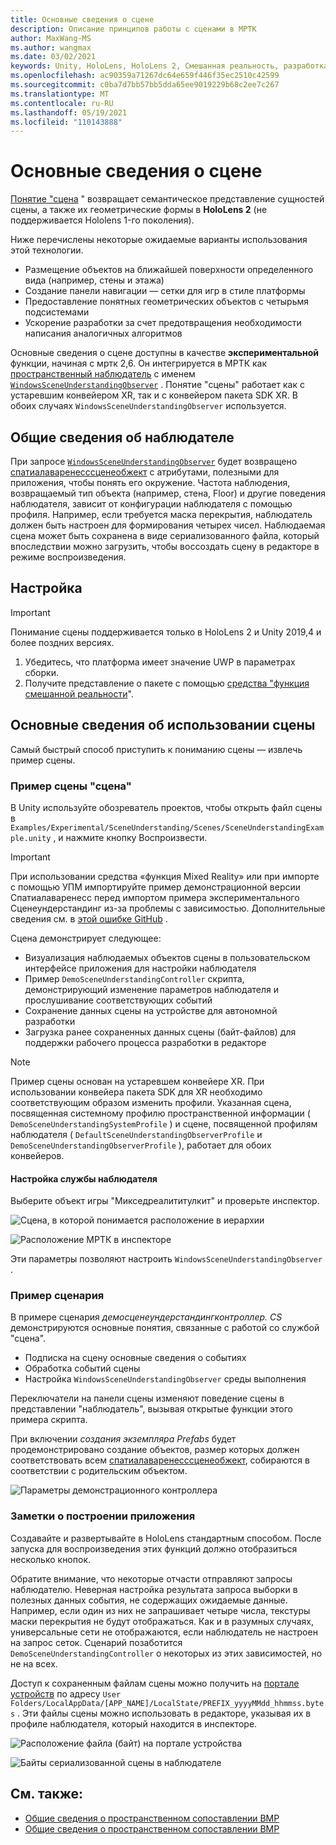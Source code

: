 ```yaml
---
title: Основные сведения о сцене
description: Описание принципов работы с сценами в МРТК
author: MaxWang-MS
ms.author: wangmax
ms.date: 03/02/2021
keywords: Unity, HoloLens, HoloLens 2, Смешанная реальность, разработка, МРТК, основные сведения о сцене
ms.openlocfilehash: ac90359a71267dc64e659f446f35ec2510c42599
ms.sourcegitcommit: c0ba7d7bb57bb5dda65ee9019229b68c2ee7c267
ms.translationtype: MT
ms.contentlocale: ru-RU
ms.lasthandoff: 05/19/2021
ms.locfileid: "110143888"
---
```

# <a name="scene-understanding"></a>Основные сведения о сцене

[Понятие "сцена](/windows/mixed-reality/scene-understanding) " возвращает семантическое представление сущностей сцены, а также их геометрические формы в __HoloLens 2__ (не поддерживается Hololens 1-го поколения).

Ниже перечислены некоторые ожидаемые варианты использования этой технологии.
* Размещение объектов на ближайшей поверхности определенного вида (например, стены и этажа)
* Создание панели навигации — сетки для игр в стиле платформы
* Предоставление понятных геометрических объектов с четырьмя подсистемами
* Ускорение разработки за счет предотвращения необходимости написания аналогичных алгоритмов

Основные сведения о сцене доступны в качестве __экспериментальной__ функции, начиная с мртк 2,6. Он интегрируется в МРТК как [пространственный наблюдатель](spatial-awareness-getting-started.md#register-observers) с именем [`WindowsSceneUnderstandingObserver`](xref:Microsoft.MixedReality.Toolkit.WindowsSceneUnderstanding.Experimental.WindowsSceneUnderstandingObserver) . Понятие "сцены" работает как с устаревшим конвейером XR, так и с конвейером пакета SDK XR. В обоих случаях `WindowsSceneUnderstandingObserver` используется.

## <a name="observer-overview"></a>Общие сведения об наблюдателе

При запросе [`WindowsSceneUnderstandingObserver`](xref:Microsoft.MixedReality.Toolkit.WindowsSceneUnderstanding.Experimental.WindowsSceneUnderstandingObserver) будет возвращено [спатиалаваренесссценеобжект](xref:Microsoft.MixedReality.Toolkit.Experimental.SpatialAwareness.SpatialAwarenessSceneObject) с атрибутами, полезными для приложения, чтобы понять его окружение. Частота наблюдения, возвращаемый тип объекта (например, стена, Floor) и другие поведения наблюдателя, зависит от конфигурации наблюдателя с помощью профиля. Например, если требуется маска перекрытия, наблюдатель должен быть настроен для формирования четырех чисел. Наблюдаемая сцена может быть сохранена в виде сериализованного файла, который впоследствии можно загрузить, чтобы воссоздать сцену в редакторе в режиме воспроизведения.

## <a name="setup"></a>Настройка

> [!IMPORTANT]
> Понимание сцены поддерживается только в HoloLens 2 и Unity 2019,4 и более поздних версиях.

1. Убедитесь, что платформа имеет значение UWP в параметрах сборки.
1. Получите представление о пакете с помощью [средства "функция смешанной реальности](https://aka.ms/MRFeatureTool)".

## <a name="using-scene-understanding"></a>Основные сведения об использовании сцены

Самый быстрый способ приступить к пониманию сцены — извлечь пример сцены.

### <a name="scene-understanding-sample-scene"></a>Пример сцены "сцена"

В Unity используйте обозреватель проектов, чтобы открыть файл сцены в `Examples/Experimental/SceneUnderstanding/Scenes/SceneUnderstandingExample.unity` , и нажмите кнопку Воспроизвести.

> [!IMPORTANT]
> При использовании средства «функция Mixed Reality» или при импорте с помощью УПМ импортируйте пример демонстрационной версии Спатиалаваренесс перед импортом примера экспериментального Сценеундерстандинг из-за проблемы с зависимостью. Дополнительные сведения см. в [этой ошибке GitHub](https://github.com/microsoft/MixedRealityToolkit-Unity/issues/9431) .

Сцена демонстрирует следующее:

* Визуализация наблюдаемых объектов сцены в пользовательском интерфейсе приложения для настройки наблюдателя
* Пример `DemoSceneUnderstandingController` скрипта, демонстрирующий изменение параметров наблюдателя и прослушивание соответствующих событий
* Сохранение данных сцены на устройстве для автономной разработки
* Загрузка ранее сохраненных данных сцены (байт-файлов) для поддержки рабочего процесса разработки в редакторе

> [!NOTE] 
> Пример сцены основан на устаревшем конвейере XR. При использовании конвейера пакета SDK для XR необходимо соответствующим образом изменить профили. Указанная сцена, посвященная системному профилю пространственной информации ( `DemoSceneUnderstandingSystemProfile` ) и сцене, посвященной профилям наблюдателя ( `DefaultSceneUnderstandingObserverProfile` и `DemoSceneUnderstandingObserverProfile` ), работает для обоих конвейеров.

#### <a name="configuring-the-observer-service"></a>Настройка службы наблюдателя

Выберите объект игры "Микседреалититулкит" и проверьте инспектор.

![Сцена, в которой понимается расположение в иерархии](../images/spatial-awareness/MRTKHierarchy.png)

![Расположение МРТК в инспекторе](../images/spatial-awareness/MRTKLocation.png)

Эти параметры позволяют настроить `WindowsSceneUnderstandingObserver` .

### <a name="example-script"></a>Пример сценария

В примере сценария _демосценеундерстандингконтроллер. CS_ демонстрируются основные понятия, связанные с работой со службой "сцена".

* Подписка на сцену основные сведения о событиях
* Обработка событий сцены
* Настройка `WindowsSceneUnderstandingObserver` среды выполнения

Переключатели на панели сцены изменяют поведение сцены в представлении "наблюдатель", вызывая открытые функции этого примера скрипта.

При включении *создания экземпляра Prefabs* будет продемонстрировано создание объектов, размер которых должен соответствовать всем [спатиалаваренесссценеобжект](xref:Microsoft.MixedReality.Toolkit.Experimental.SpatialAwareness.SpatialAwarenessSceneObject), собираются в соответствии с родительским объектом.

![Параметры демонстрационного контроллера](../images/spatial-awareness/Controller.png)

### <a name="built-app-notes"></a>Заметки о построении приложения

Создавайте и развертывайте в HoloLens стандартным способом. После запуска для воспроизведения этих функций должно отобразиться несколько кнопок.

Обратите внимание, что некоторые отчасти отправляют запросы наблюдателю. Неверная настройка результата запроса выборки в полезных данных события, не содержащих ожидаемые данные. Например, если один из них не запрашивает четыре числа, текстуры маски перекрытия не будут отображаться. Как и в разумных случаях, универсальные сети не отображаются, если наблюдатель не настроен на запрос сеток. Сценарий позаботится `DemoSceneUnderstandingController` о некоторых из этих зависимостей, но не на всех.

Доступ к сохраненным файлам сцены можно получить на [портале устройств](/windows/mixed-reality/using-the-windows-device-portal) по адресу `User Folders/LocalAppData/[APP_NAME]/LocalState/PREFIX_yyyyMMdd_hhmmss.bytes` . Эти файлы сцены можно использовать в редакторе, указывая их в профиле наблюдателя, который находится в инспекторе.

![Расположение файла (байт) на портале устройства](../images/spatial-awareness/BytesInDevicePortal.png)

![Байты сериализованной сцены в наблюдателе](../images/spatial-awareness/BytesLocationInObserver.png)

## <a name="see-also"></a>См. также:

* [Общие сведения о пространственном сопоставлении ВМР](/windows/mixed-reality/scene-understanding)
* [Общие сведения о пространственном сопоставлении ВМР](/windows/mixed-reality/scene-understanding-sdk)